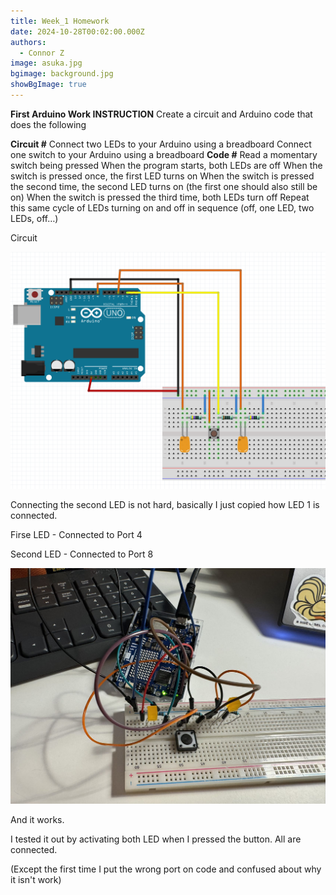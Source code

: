 ```yaml
---
title: Week_1 Homework
date: 2024-10-28T00:02:00.000Z
authors:
  - Connor Z
image: asuka.jpg
bgimage: background.jpg
showBgImage: true
---
```

**First Arduino Work
INSTRUCTION**
Create a circuit and Arduino code that does the following

**Circuit #**
Connect two LEDs to your Arduino using a breadboard
Connect one switch to your Arduino using a breadboard
**Code #**
Read a momentary switch being pressed
When the program starts, both LEDs are off
When the switch is pressed once, the first LED turns on
When the switch is pressed the second time, the second LED turns on (the first one should also still be on)
When the switch is pressed the third time, both LEDs turn off
Repeat this same cycle of LEDs turning on and off in sequence (off, one LED, two LEDs, off…)

Circuit

![2 LED and 1 BUTTON](w1.png)

Connecting the second LED is not hard, basically I just copied how LED 1 is connected. 

Firse LED - Connected to Port 4

Second LED - Connected to Port 8

![Actual Attempt](whole.jpg)

And it works. 

I tested it out by activating both LED when I pressed the button. All are connected. 

(Except the first time I put the wrong port on code and confused about why it isn't work)
